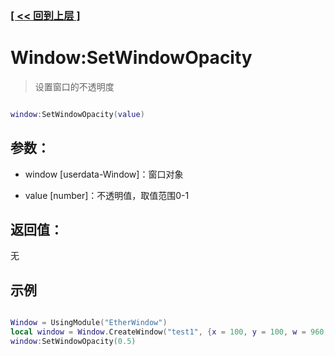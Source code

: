 ### [[ << 回到上层 ]](README.md)

# Window:SetWindowOpacity

> 设置窗口的不透明度

```lua

window:SetWindowOpacity(value)

```

## 参数：

+ window [userdata-Window]：窗口对象

+ value [number]：不透明值，取值范围0-1

## 返回值：

无

## 示例

```lua

Window = UsingModule("EtherWindow")
local window = Window.CreateWindow("test1", {x = 100, y = 100, w = 960, h = 640}, {})
window:SetWindowOpacity(0.5)

```